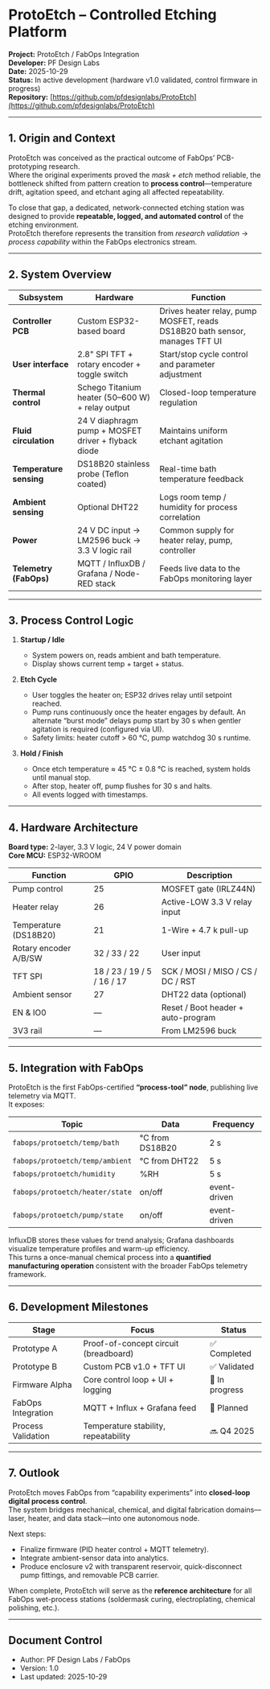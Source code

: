 # ProtoEtch – Controlled Etching Platform  

**Project:** ProtoEtch / FabOps Integration  
**Developer:** PF Design Labs  
**Date:** 2025-10-29  
**Status:** In active development (hardware v1.0 validated, control firmware in progress)  
**Repository:** [https://github.com/pfdesignlabs/ProtoEtch](https://github.com/pfdesignlabs/ProtoEtch)

---

## 1. Origin and Context  

ProtoEtch was conceived as the practical outcome of FabOps’ PCB-prototyping research.  
Where the original experiments proved the *mask + etch* method reliable, the bottleneck shifted from pattern creation to **process control**—temperature drift, agitation speed, and etchant aging all affected repeatability.  

To close that gap, a dedicated, network-connected etching station was designed to provide **repeatable, logged, and automated control** of the etching environment.  
ProtoEtch therefore represents the transition from *research validation* → *process capability* within the FabOps electronics stream.

---

## 2. System Overview  

| Subsystem | Hardware | Function |
|------------|-----------|----------|
| **Controller PCB** | Custom ESP32-based board | Drives heater relay, pump MOSFET, reads DS18B20 bath sensor, manages TFT UI |
| **User interface** | 2.8" SPI TFT + rotary encoder + toggle switch | Start/stop cycle control and parameter adjustment |
| **Thermal control** | Schego Titanium heater (50–600 W) + relay output | Closed-loop temperature regulation |
| **Fluid circulation** | 24 V diaphragm pump + MOSFET driver + flyback diode | Maintains uniform etchant agitation |
| **Temperature sensing** | DS18B20 stainless probe (Teflon coated) | Real-time bath temperature feedback |
| **Ambient sensing** | Optional DHT22 | Logs room temp / humidity for process correlation |
| **Power** | 24 V DC input → LM2596 buck → 3.3 V logic rail | Common supply for heater relay, pump, controller |
| **Telemetry (FabOps)** | MQTT / InfluxDB / Grafana / Node-RED stack | Feeds live data to the FabOps monitoring layer |

---

## 3. Process Control Logic  

1. **Startup / Idle**  
   - System powers on, reads ambient and bath temperature.  
   - Display shows current temp + target + status.  

2. **Etch Cycle**  
   - User toggles the heater on; ESP32 drives relay until setpoint reached.  
   - Pump runs continuously once the heater engages by default. An alternate “burst mode” delays pump start by 30 s when gentler agitation is required (configured via UI).  
   - Safety limits: heater cutoff > 60 °C, pump watchdog 30 s runtime.  

3. **Hold / Finish**  
   - Once etch temperature ≈ 45 °C ± 0.8 °C is reached, system holds until manual stop.  
   - After stop, heater off, pump flushes for 30 s and halts.  
   - All events logged with timestamps.  

---

## 4. Hardware Architecture  

**Board type:** 2-layer, 3.3 V logic, 24 V power domain  
**Core MCU:** ESP32-WROOM  

| Function | GPIO | Description |
|-----------|------|-------------|
| Pump control | 25 | MOSFET gate (IRLZ44N) |
| Heater relay | 26 | Active-LOW 3.3 V relay input |
| Temperature (DS18B20) | 21 | 1-Wire + 4.7 k pull-up |
| Rotary encoder A/B/SW | 32 / 33 / 22 | User input |
| TFT SPI | 18 / 23 / 19 / 5 / 16 / 17 | SCK / MOSI / MISO / CS / DC / RST |
| Ambient sensor | 27 | DHT22 data (optional) |
| EN & IO0 | — | Reset / Boot header + auto-program |
| 3V3 rail | — | From LM2596 buck |

---

## 5. Integration with FabOps  

ProtoEtch is the first FabOps-certified **“process-tool” node**, publishing live telemetry via MQTT.  
It exposes:  

| Topic | Data | Frequency |
|--------|------|-----------|
| `fabops/protoetch/temp/bath` | °C from DS18B20 | 2 s |
| `fabops/protoetch/temp/ambient` | °C from DHT22 | 5 s |
| `fabops/protoetch/humidity` | %RH | 5 s |
| `fabops/protoetch/heater/state` | on/off | event-driven |
| `fabops/protoetch/pump/state` | on/off | event-driven |

InfluxDB stores these values for trend analysis; Grafana dashboards visualize temperature profiles and warm-up efficiency.  
This turns a once-manual chemical process into a **quantified manufacturing operation** consistent with the broader FabOps telemetry framework.

---

## 6. Development Milestones  

| Stage | Focus | Status |
|--------|--------|--------|
| Prototype A | Proof-of-concept circuit (breadboard) | ✅ Completed |
| Prototype B | Custom PCB v1.0 + TFT UI | ✅ Validated |
| Firmware Alpha | Core control loop + UI + logging | 🧩 In progress |
| FabOps Integration | MQTT + Influx + Grafana feed | 🧩 Planned |
| Process Validation | Temperature stability, repeatability | 🔜 Q4 2025 |

---

## 7. Outlook  

ProtoEtch moves FabOps from “capability experiments” into **closed-loop digital process control**.  
The system bridges mechanical, chemical, and digital fabrication domains—laser, heater, and data stack—into one autonomous node.  

Next steps:
- Finalize firmware (PID heater control + MQTT telemetry).  
- Integrate ambient-sensor data into analytics.  
- Produce enclosure v2 with transparent reservoir, quick-disconnect pump fittings, and removable PCB carrier.  

When complete, ProtoEtch will serve as the **reference architecture** for all FabOps wet-process stations (soldermask curing, electroplating, chemical polishing, etc.).

---

## Document Control  
- Author: PF Design Labs / FabOps  
- Version: 1.0  
- Last updated: 2025-10-29  
